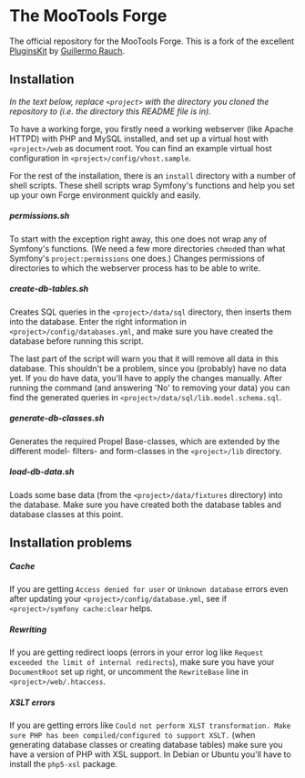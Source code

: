 The MooTools Forge
==================

The official repository for the MooTools Forge. This is a fork of the excellent [PluginsKit](https://github.com/guille/PluginsKit) by [Guillermo Rauch](https://github.com/guille).

Installation
------------

*In the text below, replace `<project>` with the directory you cloned the repository to (i.e. the directory this README file is in).*

To have a working forge, you firstly need a working webserver (like Apache HTTPD) with PHP and MySQL installed, and set up a virtual host with `<project>/web` as document root. You can find an example virtual host configuration in `<project>/config/vhost.sample`.

For the rest of the installation, there is an `install` directory with a number of shell scripts. These shell scripts wrap Symfony's functions and help you set up your own Forge environment quickly and easily.

##### permissions.sh
To start with the exception right away, this one does not wrap any of Symfony's functions. (We need a few more directories `chmod`ed than what Symfony's `project:permissions` one does.)
Changes permissions of directories to which the webserver process has to be able to write.

##### create-db-tables.sh
Creates SQL queries in the `<project>/data/sql` directory, then inserts them into the database.
Enter the right information in `<project>/config/databases.yml`, and make sure you have created the database before running this script.

The last part of the script will warn you that it will remove all data in this database. This shouldn't be a problem, since you (probably) have no data yet. If you do have data, you'll have to apply the changes manually. After running the command (and answering 'No' to removing your data) you can find the generated queries in `<project>/data/sql/lib.model.schema.sql`.

##### generate-db-classes.sh
Generates the required Propel Base-classes, which are extended by the different model- filters- and form-classes in the `<project>/lib` directory.

##### load-db-data.sh
Loads some base data (from the `<project>/data/fixtures` directory) into the database.
Make sure you have created both the database tables and database classes at this point.

Installation problems
---------------------

##### Cache
If you are getting `Access denied for user` or `Unknown database` errors even after updating your `<project>/config/database.yml`, see if `<project>/symfony cache:clear` helps.

##### Rewriting
If you are getting redirect loops (errors in your error log like `Request exceeded the limit of internal redirects`), make sure you have your `DocumentRoot` set up right, or uncomment the `RewriteBase` line in `<project>/web/.htaccess`.

##### XSLT errors
If you are getting errors like `Could not perform XLST transformation. Make sure PHP has been compiled/configured to support XSLT.` (when generating database classes or creating database tables) make sure you have a version of PHP with XSL support. In Debian or Ubuntu you'll have to install the `php5-xsl` package.
